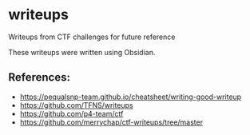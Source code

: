 # writeups
Writeups from CTF challenges for future reference

These writeups were written using Obsidian.

## References:
- https://pequalsnp-team.github.io/cheatsheet/writing-good-writeup
- https://github.com/TFNS/writeups
- https://github.com/p4-team/ctf
- https://github.com/merrychap/ctf-writeups/tree/master